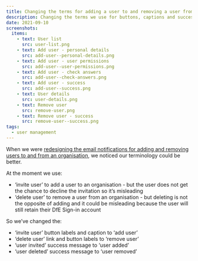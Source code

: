```yaml
---
title: Changing the terms for adding a user to and removing a user from an organisation
description: Changing the terms we use for buttons, captions and success messages when adding a user to and removing a user from an organisation
date: 2021-09-10
screenshots:
  items:
    - text: User list
      src: user-list.png
    - text: Add user - personal details
      src: add-user--personal-details.png
    - text: Add user - user permissions
      src: add-user--user-permissions.png
    - text: Add user - check answers
      src: add-user--check-answers.png
    - text: Add user - success
      src: add-user--success.png
    - text: User details
      src: user-details.png
    - text: Remove user
      src: remove-user.png
    - text: Remove user - success
      src: remove-user--success.png
tags:
  - user management
---
```


When we were [redesigning the email notifications for adding and removing users to and from an organisation](/manage-teacher-training-applications/emailing-users-who-are-added-to-or-removed-from-an-organisation/), we noticed our terminology could be better.

At the moment we use:

- ‘invite user’ to add a user to an organisation - but the user does not get the chance to decline the invitation so it’s misleading
- ‘delete user’ to remove a user from an organisation - but deleting is not the opposite of adding and it could be misleading because the user will still retain their DfE Sign-in account

So we’ve changed the:

- ‘invite user’ button labels and caption to ‘add user’
- ‘delete user’ link and button labels to ‘remove user’
- ‘user invited’ success message to ‘user added’
- ‘user deleted’ success message to ‘user removed’
